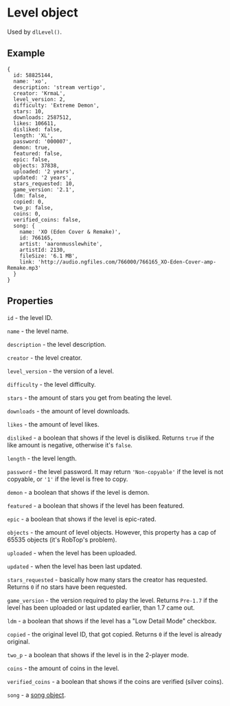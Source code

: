 # Level object

Used by ```dlLevel()```.

## Example
```
{
  id: 58825144,
  name: 'xo',
  description: 'stream vertigo',
  creator: 'KrmaL',
  level_version: 2,
  difficulty: 'Extreme Demon',
  stars: 10,
  downloads: 2587512,
  likes: 106611,
  disliked: false,
  length: 'XL',
  password: '000007',
  demon: true,
  featured: false,
  epic: false,
  objects: 37838,
  uploaded: '2 years',
  updated: '2 years',
  stars_requested: 10,
  game_version: '2.1',
  ldm: false,
  copied: 0,
  two_p: false,
  coins: 0,
  verified_coins: false,
  song: {
    name: 'XO (Eden Cover & Remake)',
    id: 766165,
    artist: 'aaronmusslewhite',
    artistId: 2130,
    fileSize: '6.1 MB',
    link: 'http://audio.ngfiles.com/766000/766165_XO-Eden-Cover-amp-Remake.mp3'
  }
}
```

## Properties
```id``` - the level ID.

```name``` - the level name.

```description``` - the level description.

```creator``` - the level creator.

```level_version``` - the version of a level.

```difficulty``` - the level difficulty.

```stars``` - the amount of stars you get from beating the level.

```downloads``` - the amount of level downloads.

```likes``` - the amount of level likes.

```disliked``` - a boolean that shows if the level is disliked. Returns ```true``` if the like amount is negative, otherwise it's ```false```.

```length``` - the level length.

```password``` - the level password. It may return ```'Non-copyable'``` if the level is not copyable, or ```'1'``` if the level is free to copy.

```demon``` - a boolean that shows if the level is demon.

```featured``` - a boolean that shows if the level has been featured.

```epic``` - a boolean that shows if the level is epic-rated.

```objects``` - the amount of level objects. However, this property has a cap of 65535 objects (it's RobTop's problem).

```uploaded``` - when the level has been uploaded.

```updated``` - when the level has been last updated.

```stars_requested``` - basically how many stars the creator has requested. Returns ```0``` if no stars have been requested.

```game_version``` - the version required to play the level. Returns `Pre-1.7` if the level has been uploaded or last updated earlier, than 1.7 came out.

```ldm``` - a boolean that shows if the level has a "Low Detail Mode" checkbox.

```copied``` - the original level ID, that got copied. Returns ```0``` if the level is already original.

```two_p``` - a boolean that shows if the level is in the 2-player mode.

```coins``` - the amount of coins in the level.

```verified_coins``` - a boolean that shows if the coins are verified (silver coins).

```song``` - a [song object](./song.md).